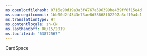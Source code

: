 ```yaml
---
ms.openlocfilehash: 0716e90d19a3a3f4767a596399be439ff0f15e4d
ms.sourcegitcommit: 1bb00d2f4343e73ae8d58668f02297a3cf10a4c1
ms.translationtype: HT
ms.contentlocale: zh-CN
ms.lasthandoff: 06/15/2019
ms.locfileid: "63872567"
---
```

CardSpace